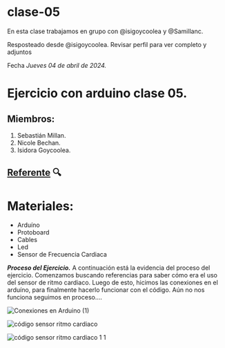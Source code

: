 # clase-05
En esta clase trabajamos en grupo con @isigoycoolea y @Samillanc. 

Resposteado desde @isigoycoolea. Revisar perfil para ver completo y adjuntos

Fecha
*Jueves 04 de abril de 2024.*


# Ejercicio con arduino clase 05.
## Miembros:
1. Sebastián Millan.
2. Nicole Bechan.
3. Isidora Goycoolea.

  ## [Referente](https://www.youtube.com/watch?v=Pu6Ks_O12S8) :mag:
  
# Materiales:
* Arduíno
* Protoboard
* Cables
* Led
* Sensor de Frecuencia Cardiaca

***Proceso del Ejercicio.***
A continuación está la evidencia del proceso del ejercicio. Comenzamos buscando referencias para saber cómo era el uso del sensor de ritmo cardiaco. Luego de esto, hicimos las conexiones en el arduíno, para finalmente hacerlo funcionar con el código. Aún no nos funciona seguimos en proceso.... 

![Conexiones en Arduino (1)](https://github.com/isigoycoolea/dis145/assets/164402370/758d4335-8ac5-43e2-9fb4-b7026b964322)

![código sensor ritmo cardiaco](https://github.com/isigoycoolea/dis145/assets/164402370/8ac3bd51-13fa-495d-8647-acaa59c03a6b)

  ![código sensor ritmo cardiaco 1 1](https://github.com/isigoycoolea/dis145/assets/164402370/a4781f4c-4500-4e6c-8d4e-ca8074a936f4)

